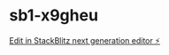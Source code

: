# sb1-x9gheu

[Edit in StackBlitz next generation editor ⚡️](https://stackblitz.com/~/github.com/Alick9717/sb1-x9gheu)